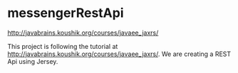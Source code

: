 # messengerRestApi
http://javabrains.koushik.org/courses/javaee_jaxrs/

This project is following the tutorial at http://javabrains.koushik.org/courses/javaee_jaxrs/. We are creating a REST Api using Jersey.
